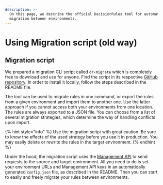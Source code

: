 ```yaml
---
description: >-
  On this page, we describe the official DecisionRules tool for automated rule
  migration between environments.
---
```


# Using Migration script (old way)

## Migration script

We prepared a migration CLI script called `dr-migrate` which is completely free to download and use for anyone. Find the script in its respective [GitHub repository](https://github.com/decisionrules/dr-migrate). In order to install it locally, follow the steps described in the README file.

The tool can be used to migrate rules in one command, or export the rules from a given environment and import them to another one. Use the latter approach if you cannot access both your environments from one location. The rules are always exported to a JSON file. You can choose from a list of several migration strategies, which determine the way of handling conflicts upon import.

{% hint style="info" %}
Use the migration script with great caution. Be sure to know the effects of the used strategy before you use it in production. You may easily delete or rewrite the rules in the target environment.
{% endhint %}

Under the hood, the migration script uses the [Management API](../../../api/management-api.md) to send requests to the source and target environment. All you need to do is set your environment URLs and Management API keys in an automatically generated `config.json` file, as described in the README. Then you can start to easily and freely migrate your rules between environments.


